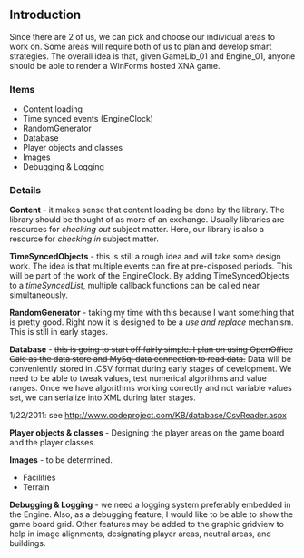 ## Introduction ##
Since there are 2 of us, we can pick and choose our individual areas to work on. Some areas will require both of us to plan and develop smart strategies. The overall idea is that, given GameLib\_01 and Engine\_01, anyone should be able to render a WinForms hosted XNA game.

### Items ###
  * Content loading
  * Time synced events (EngineClock)
  * RandomGenerator
  * Database
  * Player objects and classes
  * Images
  * Debugging & Logging

### Details ###

**Content** - it makes sense that content loading be done by the library. The library should be thought of as more of an exchange. Usually libraries are resources for _checking out_ subject matter. Here, our library is also a resource for _checking in_ subject matter.

**TimeSyncedObjects** - this is still a rough idea and will take some design work. The idea is that multiple events can fire at pre-disposed periods. This will be part of the work of the EngineClock. By adding TimeSyncedObjects to a _timeSyncedList_, multiple callback functions can be called near simultaneously.

**RandomGenerator** - taking my time with this because I want something that is pretty good. Right now it is designed to be a _use and replace_ mechanism. This is still in early stages.

**Database** - <strike>this is going to start off fairly simple. I plan on using OpenOffice Calc as the data store and MySql data connection to read data.</strike> Data will be conveniently stored in .CSV format during early stages of development. We need to be able to tweak values, test numerical algorithms and value ranges. Once we have algorithms working correctly and not variable values set, we can serialize into XML during later stages.

1/22/2011: see http://www.codeproject.com/KB/database/CsvReader.aspx

**Player objects & classes** - Designing the player areas on the game board and the player classes.

**Images** - to be determined.
  * Facilities
  * Terrain

**Debugging & Logging** - we need a logging system preferably embedded in the Engine. Also, as a debugging feature, I would like to be able to show the game board grid. Other features may be added to the graphic gridview to help in image alignments, designating player areas, neutral areas, and buildings.